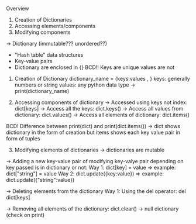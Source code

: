 Overview
1. Creation of Dictionaries
2. Accessing elements/components
3. Modifying components

-> Dictionary (immutable??? unordered??)
* "Hash table" data structures
* Key-value pairs
* Dictionary are enclosed in {}
BCD!! Keys are unique values are not

1. Creation of Dictionary
dictionary_name = {keys:values , }
keys: generally numbers or string
values: any python data type
-> print(dictionary_name)

2. Accessing components of dictionary
-> Accessed using keys not index: dict[keys]
-> Access all the keys: dict.keys()
-> Access all values from dictionary: dict.values()
-> Access all elements of dictionary: dict.items()

BCD! Difference between print(dict) and print(dict.items()) -> dict shows dictionary in the form of creation but items shows each key value pair in form of tuples

3. Modifying elements of dictionaries -> dictionaries are mutable

-> Adding a new key-value pair of modifying key-valye pair depending on key passed is in dictionary or not:
Way 1: dict[key] = value => example: dict["string"] = value
Way 2: dict.update({key:value}) => example: dict.update({"string":value})

-> Deleting elements from the dictionary
Way 1: Using the del operator: del dict[keys]

-> Removing all elements of the dictionary: dict.clear() -> null dictionary (check on print)
